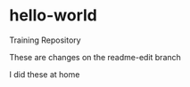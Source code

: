 # hello-world
Training Repository

These are changes on the readme-edit branch

I did these at home
